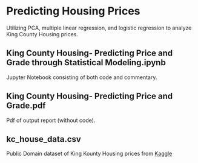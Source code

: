 # Predicting Housing Prices 

Utilizing PCA, multiple linear regression, and logistic regression to analyze King County Housing prices.

## King County Housing- Predicting Price and Grade through Statistical Modeling.ipynb
Jupyter Notebook consisting of both code and commentary.

## King County Housing- Predicting Price and Grade.pdf
Pdf of output report (without code). 

## kc_house_data.csv
Public Domain dataset of King Kounty Housing prices from [Kaggle](https://www.kaggle.com/harlfoxem/housesalesprediction)